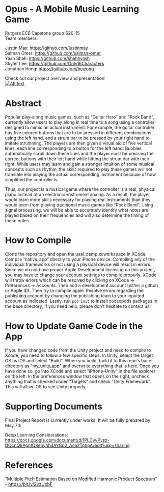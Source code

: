 # Opus - A Mobile Music Learning Game

Rutgers ECE Capstone group S20-15 <br />
Team members: 

Justin May:  https://github.com/justinmay <br />
Salman Omer: https://github.com/salman-omer <br />
Yash Shah: https://github.com/shahhyash <br />
Skyler Lee: https://github.com/Only16Characters <br />
Jonathan Hong: https://github.com/hejeong <br />


Check out our project overview and presentation! <br />
[![Alt text](https://img.youtube.com/vi/8EL5aQHDwsk/0.jpg)](https://www.youtube.com/watch?v=8EL5aQHDwsk)<br />

# Abstract <br />

Popular play-along music games, such as “Guitar Hero” and “Rock Band”, currently allow users to play along in real time to a song using a controller designed to mimic an actual instrument. For example, the guitar controller has five colored buttons that are to be pressed in different combinations using the left hand, and a strum bar to be pressed by your right hand to imitate strumming. The players are then given a visual aid of five vertical lines, each line corresponding to a button for the left hand. Bubbles automatically scroll down these lines and the player must be pressing the correct buttons with their left hand while hitting the strum bar with their right. While users may learn and gain a stronger intuition of some musical concepts such as rhythm, the skills required to play these games will not translate into playing the actual corresponding instrument because of how simplified the controller is. <br />

Thus, our project is a musical game where the controller is a real, physical piano instead of an electronic-instrument analog. As a result, the player would learn more skills necessary for playing real instruments than they would learn from playing traditional music games like “Rock Band”. Using signal processing, we will be able to accurately identify what notes are played based on their frequencies and will also determine the timing of these notes.   <br />

# How to Compile <br />

Clone the repository and open the uaal_demp.xcworkspace in XCode. Compile "native_app" directly to your iPhone device. Compiling any of the individual frameworks or not using a physical device will result in errors. Since we do not have proper Apple Development licensing on this project, you may have to change your account settings to compile properly. XCode will throw errors which can be resolved by clicking on XCode -> Preferences -> Accounts. Then add a development account (either a github or Apple ID). Then try to compile again. Resolve errors regarding the publishing account by changing the publishing team to your inputted account as indicated. Lastly, run `pod init` to install cocaopods packages in the base directory, If you need help, please don't hesitate to contact us! <br />

# How to Update Game Code in the App <br />

If you have changed code from the Unity project and need to compile to Xcode, you need to follow a few specific steps. In Unity, select the target OS as iOS and select "Build". When you build, build it to this repo's base directory as "my_unity_app" and overwrite everything that is here. Once you have done so, go into XCode and select "iPhone-Unity" in the file explorer on the left. In the preferences window that opens on the right, uncheck anything that is checked under "Targets" and check "Unity Framework". This will allow iOS to see Unity properly. <br />

# Supporting Documents <br />

Final Project Report is currently under works. It will be fully prepared by May 7th. <br />

Deep Learning Considerations: <br />
https://docs.google.com/document/d/1PLDvvPvsz-DQcnQ9AgptQ8enyhh4AYGp2_As62TphpA/edit?usp=sharing

# References <br />
"Multiple Pitch Estimation Based on Modified Harmonic Product Spectrum" - https://bit.ly/2yzUcbF
